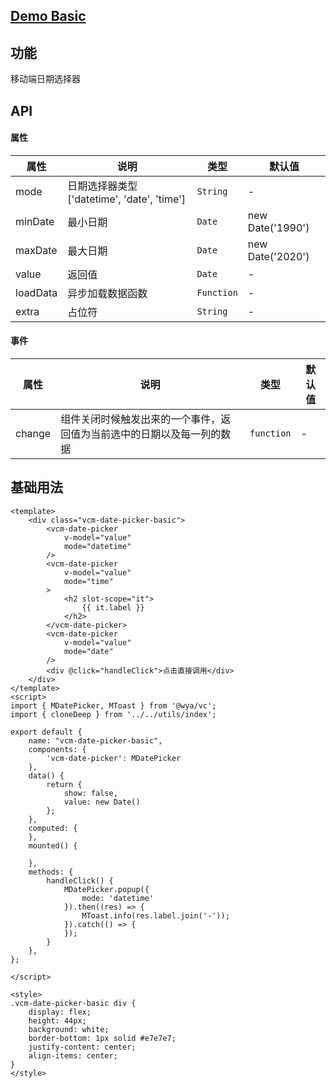 ## [Demo Basic](https://wya-team.github.io/wya-vc/dist/web/m-date-picker/basic.html)
## 功能
移动端日期选择器

## API

#### 属性

属性 | 说明 | 类型 | 默认值
---|---|---|---
mode | 日期选择器类型['datetime', 'date', 'time'] | `String` | -
minDate | 最小日期 | `Date` | new Date('1990')
maxDate | 最大日期 | `Date` | new Date('2020')
value | 返回值 | `Date` | -
loadData | 异步加载数据函数 | `Function` | -
extra | 占位符 | `String` | -


#### 事件

属性 | 说明 | 类型 | 默认值
---|---|---|---
change | 组件关闭时候触发出来的一个事件，返回值为当前选中的日期以及每一列的数据 | `function` | -



## 基础用法

```
<template>
	<div class="vcm-date-picker-basic">
		<vcm-date-picker
			v-model="value"
			mode="datetime"
		/>
		<vcm-date-picker
			v-model="value"
			mode="time"
		>
			<h2 slot-scope="it">
				{{ it.label }}
			</h2>
		</vcm-date-picker>
		<vcm-date-picker
			v-model="value"
			mode="date"
		/>
		<div @click="handleClick">点击直接调用</div>
	</div>
</template>
<script>
import { MDatePicker, MToast } from '@wya/vc';
import { cloneDeep } from '../../utils/index';

export default {
	name: "vcm-date-picker-basic",
	components: {
		'vcm-date-picker': MDatePicker
	},
	data() {
		return {
			show: false,
			value: new Date()
		};
	},
	computed: {
	},
	mounted() {

	},
	methods: {
		handleClick() {
			MDatePicker.popup({
				mode: 'datetime'
			}).then((res) => {
				MToast.info(res.label.join('-'));
			}).catch(() => {
			});
		}
	},
};

</script>

<style>
.vcm-date-picker-basic div {
	display: flex;
	height: 44px;
	background: white;
	border-bottom: 1px solid #e7e7e7;
	justify-content: center;
	align-items: center;
}
</style>

```